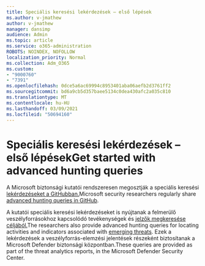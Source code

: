 ```yaml
---
title: Speciális keresési lekérdezések – első lépések
ms.author: v-jmathew
author: v-jmathew
manager: dansimp
audience: Admin
ms.topic: article
ms.service: o365-administration
ROBOTS: NOINDEX, NOFOLLOW
localization_priority: Normal
ms.collection: Adm_O365
ms.custom:
- "9000760"
- "7391"
ms.openlocfilehash: 0dce5a6ac69994c8953401aba06aefb2d3761ff2
ms.sourcegitcommit: bd6a9cb5d357baee5134c0dea430afc2a035c810
ms.translationtype: MT
ms.contentlocale: hu-HU
ms.lasthandoff: 03/09/2021
ms.locfileid: "50694160"
---
```

# <a name="get-started-with-advanced-hunting-queries"></a><span data-ttu-id="bc1a4-102">Speciális keresési lekérdezések – első lépések</span><span class="sxs-lookup"><span data-stu-id="bc1a4-102">Get started with advanced hunting queries</span></span>

<span data-ttu-id="bc1a4-103">A Microsoft biztonsági kutatói rendszeresen megosztják a speciális keresési [lekérdezéseket a GitHubban.](https://go.microsoft.com/fwlink/?linkid=2144624)</span><span class="sxs-lookup"><span data-stu-id="bc1a4-103">Microsoft security researchers regularly share [advanced hunting queries in GitHub](https://go.microsoft.com/fwlink/?linkid=2144624).</span></span>

<span data-ttu-id="bc1a4-104">A kutatói speciális keresési lekérdezéseket is nyújtanak a felmerülő veszélyforrásokhoz kapcsolódó tevékenységek és [jelzők megkeresése céljából.](https://go.microsoft.com/fwlink/?linkid=2145808)</span><span class="sxs-lookup"><span data-stu-id="bc1a4-104">The researchers also provide advanced hunting queries for locating activities and indicators associated with [emerging threats](https://go.microsoft.com/fwlink/?linkid=2145808).</span></span> <span data-ttu-id="bc1a4-105">Ezek a lekérdezések a veszélyforrás-elemzési jelentések részeként biztosítanak a Microsoft Defender biztonsági központban.</span><span class="sxs-lookup"><span data-stu-id="bc1a4-105">These queries are provided as part of the threat analytics reports, in the Microsoft Defender Security Center.</span></span>
